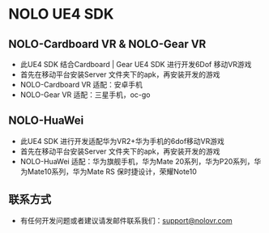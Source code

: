 # NOLO UE4 SDK
## NOLO-Cardboard VR & NOLO-Gear VR  
* 此UE4 SDK 结合Cardboard | Gear UE4 SDK 进行开发6Dof 移动VR游戏
* 首先在移动平台安装Server 文件夹下的apk，再安装开发的游戏
* NOLO-Cardboard VR 适配：安卓手机
* NOLO-Gear VR 适配：三星手机，oc-go

## NOLO-HuaWei
* 此UE4 SDK 进行开发适配华为VR2+华为手机的6dof移动VR游戏
* 首先在移动平台安装Server 文件夹下的apk，再安装开发的游戏
* NOLO-HuaWei 适配：华为旗舰手机，华为Mate 20系列，华为P20系列，华为Mate10系列，华为Mate RS 保时捷设计，荣耀Note10

## 联系方式
* 有任何开发问题或者建议请发邮件联系我们：support@nolovr.com 